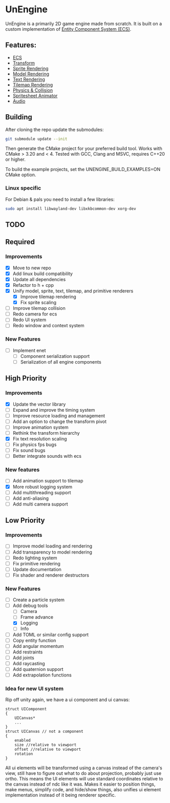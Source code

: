 # UnEngine

UnEngine is a primarily 2D game engine made from scratch. 
It is built on a custom implementation of [Entity Component System (ECS)](doc/ECS%20Reference.md).

## Features:
- [ECS](doc/ECS%20Reference.md)
- [Transform](doc/Transform%20Reference.md)
- [Sprite Rendering](doc/Sprite%20Reference.md)
- [Model Rendering](todo)
- [Text Rendering](doc/TextRender%20Reference.md)
- [Tilemap Rendering](doc/Tiled%20Reference.md)
- [Physics & Collision](doc/Physics%20Reference.md)
- [Spritesheet Animator](doc/Sprite%20Reference.md)
- [Audio](doc/Audio%20Reference.md)

## Building
After cloning the repo update the submodules:
```bash
git submodule update --init
```
Then generate the CMake project for your preferred build tool. Works with CMake > 3.20 and < 4. Tested with GCC, Clang and MSVC, requires C++20 or higher.

To build the example projects, set the UNENGINE_BUILD_EXAMPLES=ON CMake option.

### Linux specific
For Debian & pals you need to install a few libraries:
```bash
sudo apt install libwayland-dev libxkbcommon-dev xorg-dev
```

## TODO
## Required
### Improvements
- [x] Move to new repo
- [x] Add linux build compatibility
- [x] Update all dependencies
- [x] Refactor to h + cpp
- [x] Unify model, sprite, text, tilemap, and primitive renderers
  - [x] Improve tilemap rendering
  - [x] Fix sprite scaling
- [ ] Improve tilemap collision
- [ ] Redo camera for ecs
- [ ] Redo UI system
- [ ] Redo window and context system

### New Features
- [ ] Implement enet
  - [ ] Component serialization support
  - [ ] Serialization of all engine components

## High Priority
### Improvements
- [x] Update the vector library
- [ ] Expand and improve the timing system
- [ ] Improve resource loading and management
- [ ] Add an option to change the transform pivot
- [ ] Improve animation system
- [ ] Rethink the transform hierarchy
- [x] Fix text resolution scaling
- [ ] Fix physics fps bugs
- [ ] Fix sound bugs
- [ ] Better integrate sounds with ecs

### New features
- [ ] Add animation support to tilemap
- [x] More robust logging system
- [ ] Add multithreading support
- [ ] Add anti-aliasing
- [ ] Add multi camera support

## Low Priority
### Improvements
- [ ] Improve model loading and rendering
- [ ] Add transparency to model rendering
- [ ] Redo lighting system
- [ ] Fix primitive rendering
- [ ] Update documentation
- [ ] Fix shader and renderer destructors

### New Features
- [ ] Create a particle system
- [ ] Add debug tools
  - [ ] Camera
  - [ ] Frame advance
  - [x] Logging
  - [ ] Info
- [ ] Add TOML or similar config support
- [ ] Copy entity function
- [ ] Add angular momentum
- [ ] Add restraints
- [ ] Add joints
- [ ] Add raycasting
- [ ] Add quaternion support
- [ ] Add extrapolation functions

### Idea for new UI system
Rip off unity again, we have a ui component and ui canvas:
```
struct UIComponent
{
    UICanvas*
    ...
}
struct UICanvas // not a component
{
    enabled
    size //relative to viewport
    offset //relative to viewport
    rotation 
}
```
All ui elements will be transformed using a canvas instead of the camera's view, still have to figure out what to do about projection, probably just use ortho.
This means the UI elements will use standard coordinates relative to the canvas instead of ndc like it was. Makes it easier to position things, make menus, simplify code, and hide/show things, also unifies ui element implementation instead of it being renderer specific.
